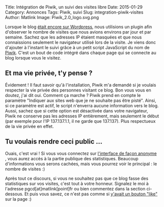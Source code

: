 Title: Intégration de Piwik, un suivi des visites libre
Date: 2015-01-29
Category: Annonces
Tags: Piwik, suivi
Slug: integration-piwik-visites
Author: Matlink
Image: Piwik_2.0_logo.svg.png

Lorsque le blog [était encore sur Wordpress]({filename}refonte-pgcd.md), nous utilisions un plugin afin d'observer le nombre de visites que nous avions environs par jour et par semaine. Sachez que les adresses IP étaient masquées et que nous connaissions seulement le navigateur utilisé lors de la visite. 
Je viens donc d'ajouter à l'instant le suivi grâce à un petit script JavaScript du nom de [Piwik](http://piwik.org). C'est un bout de code intégré dans chaque page qui se connecte au blog lorsque vous le visitez. 

Et ma vie privée, t'y pense ?
-----------------------------
Évidement ! Il faut savoir qu'à l'installation, Piwik m'a demandé si je voulais respecter la vie privée des personnes visitant ce blog. Bon vous vous en doutez, j'ai dit oui. Comment ça marche ? Piwik prend en compte le paramètre "Indiquer aux sites web que je ne souhaite pas être pisté". Ainsi, si ce paramètre est actif, le script n'enverra aucune information vers le blog. Aussi, sachez que si cette option est désactivée dans votre navigateur, Piwik ne conserve pas les adresses IP entièrement, mais seulement le début (par exemple pour l'IP 137.137.1.1, il ne garde que 137.137). Plus respectueux de la vie privée en effet. 

Tu voulais rendre ceci public ...
-----------------------------------
Ouais, c'est vrai ! Si vous vous connectez sur [l'interface de façon anonyme ](https://fr.matlink.fr/piwik), vous aurez accès à la partie publique des statistiques. Beaucoup d'informations vous serons cachées, mais vous pourrez voir le principal : le nombre de visites :)

Après tout ce discours, si vous ne souhaitez pas que ce blog fasse des statistiques sur vos visites, c'est tout à votre honneur. Signalez le moi à l'adresse pgcd[at]matlink[point]fr ou bien commentez dans la section ci-dessous. Et puis vous savez, ce n'est pas comme si [y'avait un bouton "like"](https://www.abine.com/blog/2012/how-facebook-buttons-track-you/) sur la page :)